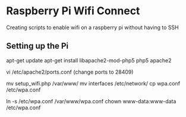Raspberry Pi Wifi Connect
=========================

Creating scripts to enable wifi on a raspberry pi without having to SSH

Setting up the Pi
------------------
apt-get update
apt-get install libapache2-mod-php5 php5 apache2


vi /etc/apache2/ports.conf (change ports to 28409)

mv setup_wifi.php /var/www/
mv interfaces /etc/network/
cp wpa.conf /etc/wpa.conf

ln -s /etc/wpa.conf /var/www/wpa.conf
chown www-data:www-data /etc/wpa.conf 



